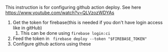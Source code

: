 This instruction is for configuring github action deploy. See here https://www.youtube.com/watch?v=QLVzozWDYAs

1. Get the token for firebase(this is needed if you don't have login access like in gitHub)
   1. This can be done using `firebase login:ci`
2. Feed the token in ` firebase deploy --token "$FIREBASE_TOKEN"`
3. Configure github actions using these